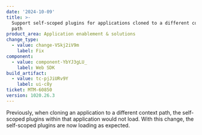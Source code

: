 ```yaml
---
date: '2024-10-09'
title: >-
  Support self-scoped plugins for applications cloned to a different context
  path
product_area: Application enablement & solutions
change_type:
  - value: change-VSkj2iV9m
    label: Fix
component:
  - value: component-YbYJ3gLU_
    label: Web SDK
build_artifact:
  - value: tc-pjJiURv9Y
    label: ui-c8y
ticket: MTM-60850
version: 1020.26.3
---
```

Previously, when cloning an application to a different context path, the self-scoped plugins within that application would not load. With this change, the self-scoped plugins are now loading as expected.
